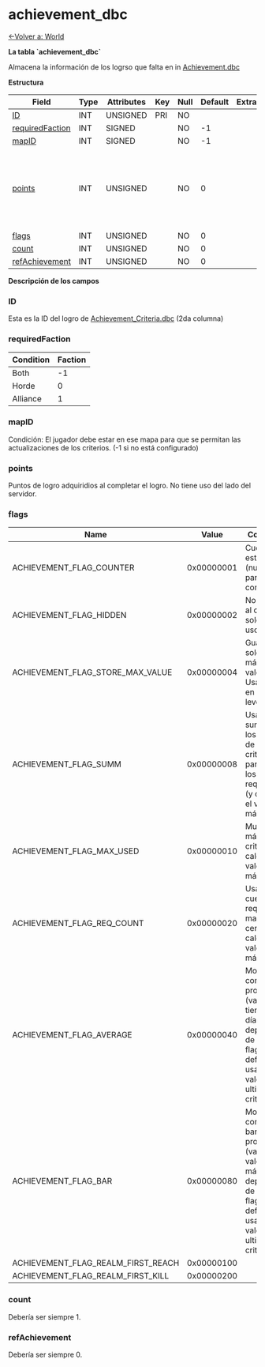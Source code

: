 # achievement\_dbc

[<-Volver a: World](database-world.md)

**La tabla \`achievement\_dbc\`**

Almacena la información de los logrso que falta en in [Achievement.dbc](Achievement)

**Estructura**

| Field                | Type | Attributes | Key | Null | Default | Extra | Comment                                                                          |
| -------------------- | ---- | ---------- | --- | ---- | ------- | ----- | -------------------------------------------------------------------------------- |
| [ID][1]              | INT  | UNSIGNED   | PRI | NO   |         |       |                                                                                  |
| [requiredFaction][2] | INT  | SIGNED     |     | NO   | -1      |       |                                                                                  |
| [mapID][3]           | INT  | SIGNED     |     | NO   | -1      |       |                                                                                  |
| [points][4]          | INT  | UNSIGNED   |     | NO   | 0       |       | Achievement points awarded for completing the achievement, has no use serverside |
| [flags][5]           | INT  | UNSIGNED   |     | NO   | 0       |       |                                                                                  |
| [count][6]           | INT  | UNSIGNED   |     | NO   | 0       |       |                                                                                  |
| [refAchievement][7]  | INT  | UNSIGNED   |     | NO   | 0       |       |                                                                                  |

[1]: #id
[2]: #requiredfaction
[3]: #mapid
[4]: #points
[5]: #flags
[6]: #count
[7]: #refachievement

**Descripción de los campos**

### ID

Esta es la ID del logro de [Achievement\_Criteria.dbc](Achievement+Criteria) (2da columna)

### requiredFaction

| Condition | Faction |
| --------- | ------- |
| Both      | -1      |
| Horde     | 0       |
| Alliance  | 1       |

### mapID

Condición: El jugador debe estar en ese mapa para que se permitan las actualizaciones de los criterios. (-1 si no está configurado)

### points

Puntos de logro adquiridios al completar el logro. No tiene uso del lado del servidor.

### flags

| Name                               | Value      | Comment                                                                                              |
| ---------------------------------- | ---------- | ---------------------------------------------------------------------------------------------------- |
| ACHIEVEMENT_FLAG_COUNTER           | 0x00000001 | Cuenta estadística, (nunca para y completa)                                                       |
| ACHIEVEMENT_FLAG_HIDDEN            | 0x00000002 | No enviado al cliente - solo para uso interno                                                               |
| ACHIEVEMENT_FLAG_STORE_MAX_VALUE   | 0x00000004 | Guarda solo el máximo valor? Usado solo en "Reach level xx"                                                  |
| ACHIEVEMENT_FLAG_SUMM              | 0x00000008 | Usa la suma de los valores de los criterios para todos los requisitos (y calcula el valor máximo)                               |
| ACHIEVEMENT_FLAG_MAX_USED          | 0x00000010 | Muestra el máximo de criterios (y calcula el valor máximo??)                                                       |
| ACHIEVEMENT_FLAG_REQ_COUNT         | 0x00000020 | Usa una cuenta de requisitos mayor a cero (y calcula el valor máximo)                                                     |
| ACHIEVEMENT_FLAG_AVERAGE           | 0x00000040 | Mostrado como valor promedio (valor / tiempo en días) depende de otra flag (por defecto usa el valor del ultimo criterio) |
| ACHIEVEMENT_FLAG_BAR               | 0x00000080 | Mostrado como barra de progreso (valor / valor máximo) depende de otra flag (por defecto usa el valor del ultimo criterio)      |
| ACHIEVEMENT_FLAG_REALM_FIRST_REACH | 0x00000100 |                                                                                                      |
| ACHIEVEMENT_FLAG_REALM_FIRST_KILL  | 0x00000200 |                                                                                                      |

### count

Debería ser siempre 1.

### refAchievement

Debería ser siempre 0.
